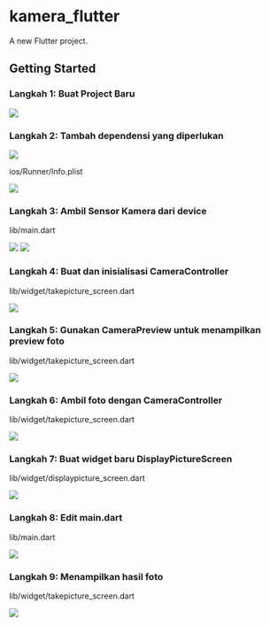 # kamera_flutter

A new Flutter project.

## Getting Started

### Langkah 1: Buat Project Baru

<img src = "assets/gambar_1.jpg">

### Langkah 2: Tambah dependensi yang diperlukan

<img src = "assets/gambar_2.jpg">

ios/Runner/Info.plist

<img src = "assets/gambar_3.jpg">

### Langkah 3: Ambil Sensor Kamera dari device

lib/main.dart

<img src = "assets/gambar_4.jpg">

<img src = "assets/gambar_5.jpg">

### Langkah 4: Buat dan inisialisasi CameraController

lib/widget/takepicture_screen.dart

<img src = "assets/gambar_6.jpg">

### Langkah 5: Gunakan CameraPreview untuk menampilkan preview foto

lib/widget/takepicture_screen.dart

<img src = "assets/gambar_7.jpg">

### Langkah 6: Ambil foto dengan CameraController

lib/widget/takepicture_screen.dart

<img src = "assets/gambar_8.jpg">

### Langkah 7: Buat widget baru DisplayPictureScreen

lib/widget/displaypicture_screen.dart

<img src = "assets/gambar_9.jpg">

### Langkah 8: Edit main.dart

lib/main.dart

<img src = "assets/gambar_10.jpg">

### Langkah 9: Menampilkan hasil foto

lib/widget/takepicture_screen.dart

<img src = "assets/gambar_11.jpg">
